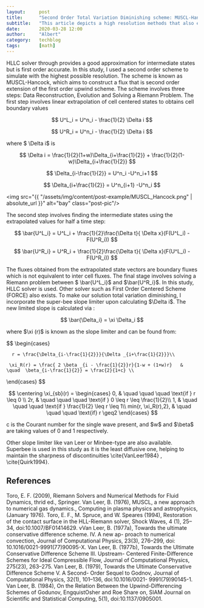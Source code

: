 ```yaml
---
layout:     post
title:      "Second Order Total Variation Diminishing scheme: MUSCL-Hancock with Superbee slope limiter -Ghost Fluid Method Serie 2"
subtitle:   "This article depicts a high resolution methods that also ensure TVD nature of the scheme"
date:       2020-03-28 12:00
author:     "Albert"
category:   techblog
tags:       [math]
---
```


<html>
<head>
  <meta charset="utf-8">
  <meta name="viewport" content="width=device-width">
  <title>MathJax example</title>
  <script src="https://polyfill.io/v3/polyfill.min.js?features=es6"></script>
  <script id="MathJax-script" async
          src="https://cdn.jsdelivr.net/npm/mathjax@3/es5/tex-mml-chtml.js">
  </script>
</head>
<body>
  
</body>
</html>

HLLC solver through provides a good approximation for intermediate states but is first order accurate. In this study, I used a second order scheme to simulate with the highest possible resolution. The scheme is known as MUSCL-Hancock, which aims to construct a flux that is second order extension of the first order upwind scheme. The scheme involves three steps: Data Reconstruction, Evolution and Solving a Riemann Problem. The first step involves linear extrapolation of cell centered states to obtains cell boundary values

$$
    U^L_i = U^n_i - \frac{1}{2} \Delta i
$$

$$
U^R_i = U^n_i - \frac{1}{2} \Delta i
$$

<html>
<body>
where $ \Delta i$ is
</body>
</html>


$$
     \Delta i = \frac{1}{2}(1+w)\Delta_{i+\frac{1}{2}} + \frac{1}{2}(1-w)\Delta_{i+\frac{1}{2}}
$$

$$
\Delta_{i-\frac{1}{2}} = U^n_i -U^n_i+1
$$

$$
\Delta_{i+\frac{1}{2}} = U^n_{i+1} -U^n_i
$$

<img src="{{ "/assets/img/content/post-example/MUSCL_Hancock.png" | absolute_url }}" alt="bay" class="post-pic"/>

The second step involves finding the intermediate states using the extrapolated values for half a time step:

$$
    \bar{U^L_i} = U^L_i + \frac{1}{2}\frac{\Delta t}{ \Delta x}(F(U^L_i) - F(U^R_i))
$$

$$
    \bar{U^R_i} = U^R_i + \frac{1}{2}\frac{\Delta t}{ \Delta x}(F(U^L_i) - F(U^R_i))
$$

<html>
  <body>
The fluxes obtained from the extrapolated state vectors are boundary fluxes which is not equivalent to inter cell fluxes. The final stage involves solving a Riemann problem between $ \bar{U^L_i}$ and $\bar{U^R_i}$. In this study, HLLC solver is used. Other solver such as First Order Centered Scheme (FORCE) also exists. To make our solution total variation diminishing, I incorporate the super-bee slope limiter upon calculating $\Delta i$. The new limited slope is calculated via :
  </body>
</html>

$$
    \bar{\Delta_i} = \xi \Delta_i
$$


<html>
  <body>
where $\xi (r)$ is known as the slope limiter and can be found from:
  </body>
</html>

$$
\begin{cases}

      r = \frac{\Delta_{i-\frac{1}{2}}}{\Delta _{i+\frac{1}{2}}}\\

     \xi_R(r) = \frac{ 2 \beta _{i - \frac{1}{2}}r}{1-w + (1+w)r}   & \quad  \beta_{i-\frac{1}{2}} = \frac{2}{1+c} \\

\end{cases}
$$

$$
\centering
    \xi_{sb}(r) =
\begin{cases}
        0,  & \quad  \quad  \quad  \text{if } r \leq 0 \\
        2r,  & \quad  \quad  \quad  \text{if } 0 \leq r \leq \frac{1}{2}\\
        1,  & \quad  \quad  \quad  \text{if }  \frac{1}{2} \leq r \leq 1\\
        min{r, \xi_R(r),2},  & \quad  \quad  \quad  \text{if} r \geq2
\end{cases}
$$

<html>
  <body>
c is the Courant number for the single wave present, and $w$ and $\beta$ are taking values of 0 and 1 respectively.

Other slope limiter like van Leer or Minbee-type are also available. Superbee is used in this study as it is the least diffusive one, helping to maintain the sharpness of discontinuities \cite{VanLeer1984} , \cite{Quirk1994}.  
  </body>
</html>

<h2 class="section-heading">References</h2>
Toro, E. F. (2009), Riemann Solvers and Numerical Methods for Fluid Dynamics, thrid ed., Springer.
Van Leer, B. (1976), MUSCL, a new approach to numerical gas dynamics., Computing in plasma physics and astrophysics, (January 1976).
Toro, E. F., M. Spruce, and W. Speares (1994), Restoration of the contact surface in the HLL-Riemann solver, Shock Waves, 4 (1), 25–34, doi:10.1007/BF01414629.
vVan Leer, B. (1977a), Towards the ultimate conservative difference scheme. IV. A new ap- proach to numerical convection, Journal of Computational Physics, 23(3), 276–299, doi: 10.1016/0021-9991(77)90095-X.
Van Leer, B. (1977b), Towards the Ultimate Conservative Difference Scheme III. Upstream- Centered Finite-Difference Schemes for Ideal Compressible Flow, Journal of Computational Physics, 275(23), 263–275.
Van Leer, B. (1979), Towards the Ultimate Conservative Difference Scheme V. A Second- Order Sequel to Godnov, Journal of Computational Physics, 32(1), 101–136, doi:10.1016/0021- 9991(79)90145-1.
Van Leer, B. (1984), On the Relation Between the Upwind-Differencing Schemes of Godunov, EngquistOsher and Roe Share on, SIAM Journal on Scientific and Statistical Computing, 5(1), doi:10.1137/0905001.

